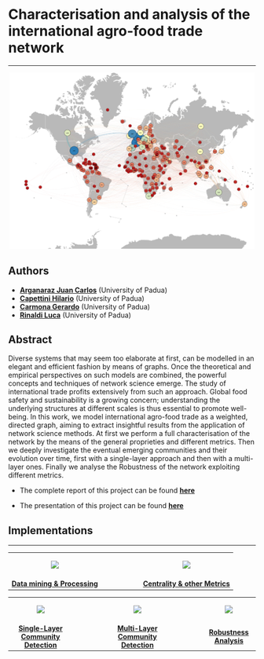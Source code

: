 # Characterisation and analysis of the international agro-food trade network
***

<p align="center">
    <img src="./pic.png" alt="Drawing" style="width: 500px"/>
</p>





## Authors

* [**Arganaraz Juan Carlos**]() (University of Padua)
* [**Capettini Hilario**](https://github.com/hcapettini2) (University of Padua)
* [**Carmona Gerardo**](https://github.com/eigen-carmona) (University of Padua)
* [**Rinaldi Luca**](https://github.com/RinaldiLuca) (University of Padua)





## Abstract
Diverse systems that may seem too elaborate at first, can be modelled in an elegant and efficient fashion by means of graphs. Once the theoretical and empirical perspectives on such models are combined, the powerful concepts and techniques of network science emerge. The study of international trade profits extensively from such an approach.
Global food safety and sustainability is a growing concern; understanding the underlying structures at different scales is thus essential to promote well-being. In this work, we model international agro-food trade as a weighted, directed graph, aiming to extract insightful results from the application of network science methods.
At first we perform a full characterisation of the network by the means of the general proprieties and different metrics. Then we deeply investigate the eventual emerging communities and their evolution over time, first with a single-layer approach and then with a multi-layer ones. Finally we analyse the Robustness of the network exploiting different metrics.

* The complete report of this project can be found [**here**](https://github.com/eigen-carmona/net-sci-project/blob/master/Report.pdf)

* The presentation of this project can be found [**here**](https://github.com/eigen-carmona/net-sci-project/blob/master/Slides.pdf)

## Implementations


***
||||
|:--:|:--:|:--:|
| <p float="center"><img src="https://github.com/eigen-carmona/net-sci-project/blob/master/images/data-mining.png" width=200 /> </p> | $~~~~~~~~~~~~~~~~~$| <p float="center"><img src="https://github.com/eigen-carmona/net-sci-project/blob/master/images/2015_hubs_final.png" width=200 /> </p> |
| [**Data mining & Processing**](https://github.com/eigen-carmona/net-sci-project/blob/master/data_mining_preprocessing)|| [**Centrality & other Metrics**](https://github.com/eigen-carmona/net-sci-project/blob/master/proprieties_metrics) |

||||||
|:--:|:--:|:--:|:--:|:--:|
| <p float="center"><img src="https://github.com/eigen-carmona/net-sci-project/blob/master/images/communities_3.gif" width=300 /> </p> | $~~~~~~~~~~~~~~$ | <p align="center"><img src="https://github.com/eigen-carmona/net-sci-project/blob/master/images/slices.png" width=300 /> </p> |  $~~~~~~~~~~~~~~$ | <p float="center"><img src="https://github.com/eigen-carmona/net-sci-project/blob/master/images/LSCC_mono.jpeg" width=300 /> </p> |
| [**Single-Layer Community Detection**](https://github.com/eigen-carmona/net-sci-project/blob/master/community_detection)|| [**Multi-Layer Community Detection**](https://github.com/eigen-carmona/net-sci-project/blob/master/community_detection) || [**Robustness Analysis**](https://github.com/eigen-carmona/net-sci-project/blob/master/robustness_richclub) |
